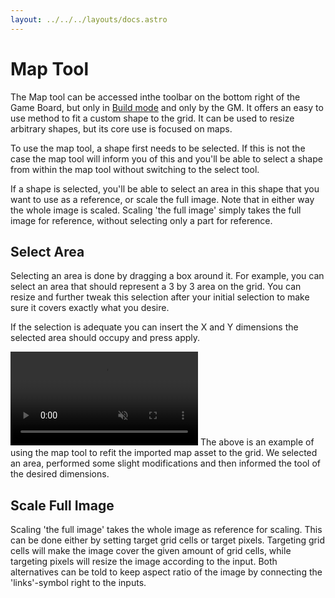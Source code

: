 ```yaml
---
layout: ../../../layouts/docs.astro
---
```


# Map Tool

The Map tool can be accessed inthe toolbar on the bottom right of the Game Board, but only in [Build mode](/docs/tools-overview/#toolbar-and-modes) and only by the GM.
It offers an easy to use method to fit a custom shape to the grid.
It can be used to resize arbitrary shapes, but its core use is focused on maps.

To use the map tool, a shape first needs to be selected.
If this is not the case the map tool will inform you of this and you'll be able to select a shape from within the map tool without switching to the select tool.

If a shape is selected, you'll be able to select an area in this shape that you want to use as a reference, or scale the full image.
Note that in either way the whole image is scaled.
Scaling 'the full image' simply takes the full image for reference, without selecting only a part for reference.

## Select Area

Selecting an area is done by dragging a box around it.
For example, you can select an area that should represent a 3 by 3 area on the grid.
You can resize and further tweak this selection after your initial selection to make sure it covers exactly what you desire.

If the selection is adequate you can insert the X and Y dimensions the selected area should occupy and press apply.

<video autoplay loop muted style="max-width: 680px;">
   <source src="/blog/release-0.20/maptool.webm" type="video/webm">
   <source src="/blog/release-0.20/maptool.mp4" type="video/mp4">
</video>
The above is an example of using the map tool to refit the imported map asset to the grid.
We selected an area, performed some slight modifications and then informed the tool of the desired dimensions.

## Scale Full Image

Scaling 'the full image' takes the whole image as reference for scaling.
This can be done either by setting target grid cells or target pixels.
Targeting grid cells will make the image cover the given amount of grid cells, while targeting pixels will resize the image according to the input.
Both alternatives can be told to keep aspect ratio of the image by connecting the 'links'-symbol right to the inputs.
